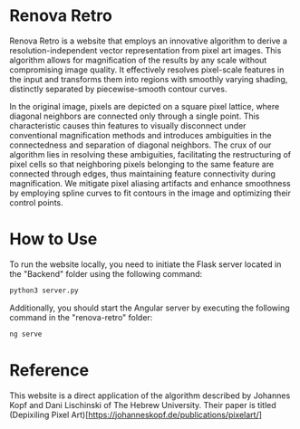 # Renova Retro

Renova Retro is a website that employs an innovative algorithm to derive a resolution-independent vector representation from pixel art images. This algorithm allows for magnification of the results by any scale without compromising image quality. It effectively resolves pixel-scale features in the input and transforms them into regions with smoothly varying shading, distinctly separated by piecewise-smooth contour curves.

In the original image, pixels are depicted on a square pixel lattice, where diagonal neighbors are connected only through a single point. This characteristic causes thin features to visually disconnect under conventional magnification methods and introduces ambiguities in the connectedness and separation of diagonal neighbors. The crux of our algorithm lies in resolving these ambiguities, facilitating the restructuring of pixel cells so that neighboring pixels belonging to the same feature are connected through edges, thus maintaining feature connectivity during magnification. We mitigate pixel aliasing artifacts and enhance smoothness by employing spline curves to fit contours in the image and optimizing their control points.

# How to Use

To run the website locally, you need to initiate the Flask server located in the "Backend" folder using the following command:

```bash
python3 server.py
```

Additionally, you should start the Angular server by executing the following command in the "renova-retro" folder:

```bash
ng serve
```

# Reference

This website is a direct application of the algorithm described by Johannes Kopf and Dani Lischinski of The Hebrew University. Their paper is titled (Depixiling Pixel Art)[https://johanneskopf.de/publications/pixelart/]
